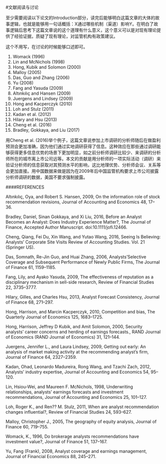 #文献阅读与讨论

至少需要阅读以下论文的Introduction部分，读完后能够明白这篇文章的大体的故事逻辑，也就是能够用一句话概括：X通过哪些机制（渠道）影响Y。在明白了故事逻辑后思考下这篇文章说的这个道理有什么意义，这个意义可以是对现有理论提供了经验证据，质疑了现有理论，对监管机构有政策建议。

这个不用写，在讨论的时候能够口述即可。

1. Womack (1996)
2. Lin and McNichols (1998)
3. Hong, Kubik and Solomon (2000)
4. Malloy (2005)
5. Das, Guo and Zhang (2006) 
6. Yu (2008)
7. Fang and Yasuda (2009)
8. Altınkılıç and Hansen (2009) 
9. Juergens and Lindsey (2009)
10. Hong and Kacperczyk (2010) 
11. Loh and Stulz (2011)
12. Kadan et al. (2012)
13. Hilary and Hsu (2013) 
14. Cheng et al. (2016)
15. Bradley, Gokkaya, and Liu (2017)

用Cheng et al. (2016)举个例子，这篇文章说参加上市调研的分析师随后在做盈利预测会更加准确，因为他们通过实地调研获得了信息。这种效应在那些通过调研能够获得更多信息优势的场景下更加明显，如之前分析师调研比较少、来调研的分析师所在的城市离上市公司远等。本文的贡献是用分析师的一项实际活动（调研）来验证分析师的信息获取对其预测水平的影响，这比地理优势、分析师会议、关系等会更加直接。用中国数据来做是因为在2009年后中国监管机构要求上市公司披露分析师调研的数据，美国不要求强制披露。


####REFERENCES


Altınkılıç, Oya, and Robert S. Hansen, 2009, On the information role of stock recommendation revisions, Journal of Accounting and Economics 48, 17–36.

Bradley, Daniel, Sinan Gokkaya, and Xi Liu, 2016, Before an Analyst Becomes an Analyst: Does Industry Experience Matter?, The Journal of Finance, Accepted Author Manuscript. doi:10.1111/jofi.12466.

Cheng, Qiang, Fei Du, Xin Wang, and Yutao Wang, 2016, Seeing Is Believing: Analysts’ Corporate Site Visits Review of Accounting Studies. Vol. 21 (Springer US).

Das, Somnath, Re-Jin Guo, and Huai Zhang, 2006, Analysts’Selective Coverage and Subsequent Performance of Newly Public Firms, The Journal of Finance 61, 1159–1185.

Fang, Lily, and Ayako Yasuda, 2009, The effectiveness of reputation as a disciplinary mechanism in sell-side research, Review of Financial Studies 22, 3735–3777.

Hilary, Gilles, and Charles Hsu, 2013, Analyst Forecast Consistency, Journal of Finance 68, 271–297.

Hong, Harrison, and Marcin Kacperczyk, 2010, Competition and bias, The Quarterly Journal of Economics 125, 1683–1725.

Hong, Harrison, Jeffrey D Kubik, and Amit Solomon, 2000, Security analysts’ career concerns and herding of earnings forecasts., RAND Journal of Economics (RAND Journal of Economics) 31, 121–144.

Juergens, Jennifer L., and Laura Lindsey, 2009, Getting out early: An analysis of market making activity at the recommending analyst’s firm, Journal of Finance 64, 2327–2359.

Kadan, Ohad, Leonardo Madureira, Rong Wang, and Tzachi Zach, 2012, Analysts’ industry expertise, Journal of Accounting and Economics 54, 95–120.

Lin, Hsiou-Wei, and Maureen F. McNichols, 1998, Underwriting relationships, analysts’ earnings forecasts and investment recommendations, Journal of Accounting and Economics 25, 101–127.

Loh, Roger K., and Ren?? M. Stulz, 2011, When are analyst recommendation changes influential?, Review of Financial Studies 24, 593–627.

Malloy, Christopher J., 2005, The geography of equity analysis, Journal of Finance 60, 719–755.

Womack, K., 1996, Do brokerage analysts recommendations have investment value?, Journal of Finance 51, 137–167.

Yu, Fang (Frank), 2008, Analyst coverage and earnings management, Journal of Financial Economics 88, 245–271.

